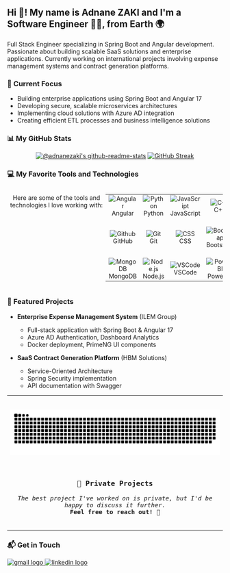 <h2 align="left">Hi 👋! My name is Adnane ZAKI and I'm a Software Engineer 🧑‍💻, from Earth 🌍</h2>

<p align="left">
  Full Stack Engineer specializing in Spring Boot and Angular development. Passionate about building scalable SaaS solutions and enterprise applications. Currently working on international projects involving expense management systems and contract generation platforms.
</p>

### 🎯 Current Focus
- Building enterprise applications using Spring Boot and Angular 17
- Developing secure, scalable microservices architectures
- Implementing cloud solutions with Azure AD integration
- Creating efficient ETL processes and business intelligence solutions

### 📊 My GitHub Stats

<p align="center">
<a href="https://github.com/adnanezaki?tab=repositories"><img src="https://github-readme-stats-one-bice.vercel.app/api?username=adnanezaki&theme=gotham&show_icons=true&count_private=true&hide_border=true&role=OWNER,ORGANIZATION_MEMBER,COLLABORATOR"  width="48%" alt="@adnanezaki's github-readme-stats"/></a>
<a href="https://git.io/streak-stats"><img src="https://github-readme-streak-stats.herokuapp.com?user=adnanezaki&theme=tokyonight-duo&mode=weekly" alt="GitHub Streak" /></a>
</p>

### 💻 My Favorite Tools and Technologies

<div style="display: flex; align-items: flex-start; align: center">
  <p align="center">Here are some of the tools and technologies I love working with:</p>
  <table align="center">
    <tr>
      <td align="center" width="96">
          <img src="https://skillicons.dev/icons?i=angular" alt="Angular" width="65" height="65" />
        <br>Angular
      </td>
      <td align="center" width="96">
          <img src="https://techstack-generator.vercel.app/python-icon.svg" alt="Python" width="65" height="65" />
        <br>Python
      </td>
      <td align="center" width="96">
          <img src="https://techstack-generator.vercel.app/js-icon.svg" alt="JavaScript" width="65" height="65" />
        <br>JavaScript
      </td>
      <td align="center" width="96">
          <img src="https://techstack-generator.vercel.app/cpp-icon.svg" alt="C++" width="65" height="65" />
        <br>C++
      </td>
      <td align="center" width="96">
          <img src="https://techstack-generator.vercel.app/mysql-icon.svg" alt="MySQL" width="65" height="65" />
        <br>MySQL
      </td>
      <td align="center" width="96">
          <img src="https://techstack-generator.vercel.app/ts-icon.svg" alt="TypeScript" width="65" height="65" />
        <br>TypeScript
      </td>
    </tr>
    <tr>
      <td align="center" width="96">
          <img src="https://techstack-generator.vercel.app/github-icon.svg" alt="Github" width="65" height="65" />
        <br>GitHub
      </td>
      <td align="center" width="96"> 
          <img src="https://user-images.githubusercontent.com/25181517/192108372-f71d70ac-7ae6-4c0d-8395-51d8870c2ef0.png" width="48" height="48" alt="Git" />
        <br>Git
      </td>
      <td align="center" width="96">
          <img src="https://skillicons.dev/icons?i=css" width="48" height="48" alt="CSS" />
        <br>CSS
      </td>
      <td align="center" width="96">
          <img src="https://skillicons.dev/icons?i=bootstrap" width="48" height="48" alt="Bootstrap" />
        <br>Bootstrap
      </td>
      <td align="center" width="96">
          <img src="https://skillicons.dev/icons?i=spring" width="48" height="48" alt="Spring Boot" />
        <br>Spring Boot
      </td>
      <td align="center" width="96">
          <img src="https://skillicons.dev/icons?i=html" width="48" height="48" alt="HTML5" />
        <br>HTML5
      </td>
    </tr>
    <tr>
      <td align="center" width="96">
          <img src="https://skillicons.dev/icons?i=mongodb" width="48" height="48" alt="MongoDB" />
        <br>MongoDB
      </td>
      <td align="center" width="96">
          <img src="https://skillicons.dev/icons?i=nodejs" width="48" height="48" alt="Node.js" />
        <br>Node.js
      </td>
      <td align="center" width="96">
          <img src="https://skillicons.dev/icons?i=vscode" width="48" height="48" alt="VSCode" />
        <br>VSCode
      </td>
      <td align="center" width="96">
          <img src="https://upload.wikimedia.org/wikipedia/commons/thumb/c/cf/New_Power_BI_Logo.svg/langfr-800px-New_Power_BI_Logo.svg.png" width="48" height="48" alt="Power BI" />
        <br>Power BI
      </td>
      <td align="center" width="96">
          <img src="https://skillicons.dev/icons?i=docker" width="48" height="48" alt="Docker" />
        <br>Docker
      </td>
      <td align="center" width="96">
          <img src="https://skillicons.dev/icons?i=postgres" width="48" height="48" alt="PostgreSQL" />
        <br>PostgreSQL
      </td>
    </tr>
  </table>
  <br><br>
</div>

### 🚀 Featured Projects

- **Enterprise Expense Management System** (ILEM Group)
  - Full-stack application with Spring Boot & Angular 17
  - Azure AD Authentication, Dashboard Analytics
  - Docker deployment, PrimeNG UI components

- **SaaS Contract Generation Platform** (HBM Solutions)
  - Service-Oriented Architecture
  - Spring Security implementation
  - API documentation with Swagger

<div align="center">
  <table>
    <tr>
      <td>
        <kbd>
          <br>
          <p align="center">
            <img src="https://github.com/Platane/snk/raw/output/github-contribution-grid-snake.svg" alt="snake" width="100%"/>
          </p>
          <br>
          <h3 align="center">🔐 Private Projects</h3>
          <p align="center">
            <em>The best project I've worked on is private, but I'd be happy to discuss it further.</em><br>
            <strong>Feel free to reach out! </strong>💫
          </p>
          <br>
        </kbd>
      </td>
    </tr>
  </table>
</div>

### 📬 Get in Touch

<div align="left">
  <a href="mailto:adnanezaki132@gmail.com">
    <img src="https://img.shields.io/static/v1?message=Gmail&logo=gmail&label=&color=D14836&logoColor=white&labelColor=&style=for-the-badge" height="35" alt="gmail logo"  />
  </a>
  <a href="https://www.linkedin.com/in/adnane-zaki-4973791b5/" target="_blank">
    <img src="https://img.shields.io/static/v1?message=LinkedIn&logo=linkedin&label=&color=0077B5&logoColor=white&labelColor=&style=for-the-badge" height="35" alt="linkedin logo"  />
  </a>
</div>

